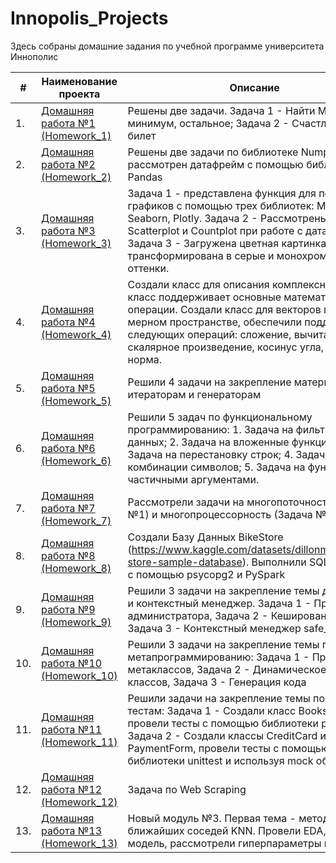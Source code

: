 # Innopolis_Projects
Здесь собраны домашние задания по учебной программе университета Иннополис

| #    | Наименование проекта                                                                                                        | Описание                                                     |
| ---- | --------------------------------------------------------------------------------------------------------------------------- | ------------------------------------------------------------ |
| 1.   | [Домашняя работа №1 (Homework_1)](https://github.com/NizaevEdgar/Innopolis_Projects/blob/main/Homework_1/homework_1.ipynb) | Решены две задачи. Задача 1 - Найти Максимум, минимум, остальное; Задача 2 - Счастливый билет|
| 2.   | [Домашняя работа №2 (Homework_2)](https://github.com/NizaevEdgar/Innopolis_Projects/blob/main/Homework_2/homework_2.ipynb) | Решены две задачи по библиотеке Numpy и рассмотрен датафрейм с помощью библиотеки Pandas|
| 3.   | [Домашняя работа №3 (Homework_3)](https://github.com/NizaevEdgar/Innopolis_Projects/blob/main/Homework_3/homework_3.ipynb) | Задача 1 - представлена функция для построения графиков с помощью трех библиотек: Matplotlib, Seaborn, Plotly. Задача 2 - Рассмотрены Boxplot, Scatterplot и Countplot при работе с датафреймом. Задача 3 - Загружена цветная картинка и трансформирована в серые и монохромные оттенки.|
| 4.   | [Домашняя работа №4 (Homework_4)](https://github.com/NizaevEdgar/Innopolis_Projects/blob/main/Homework_4/homework_4.ipynb) | Создали класс для описания комплексных чисел, класс поддерживает основные математические операции. Создали класс для векторов в N-мерном пространстве, обеспечили поддержку следующих операций: сложение, вычитание, скалярное произведение, косинус угла, евклидова норма.|
| 5.   | [Домашняя работа №5 (Homework_5)](https://github.com/NizaevEdgar/Innopolis_Projects/blob/main/Homework_5/homework_5.ipynb) | Решили 4 задачи на закрепление материала по итераторам и генераторам|
| 6.   | [Домашняя работа №6 (Homework_6)](https://github.com/NizaevEdgar/Innopolis_Projects/blob/main/Homework_6/homework_6.ipynb) | Решили 5 задач по функциональному программированию: 1. Задача на фильтрацию данных; 2. Задача на вложенные функции; 3. Задача на перестановку строк; 4. Задача на комбинации символов; 5. Задача на функцию с частичными аргументами.|
| 7.   | [Домашняя работа №7 (Homework_7)](https://github.com/NizaevEdgar/Innopolis_Projects/blob/main/Homework_7) | Рассмотрели задачи на многопоточность (Задача №1) и многопроцессорность (Задача №2)|
| 8.   | [Домашняя работа №8 (Homework_8)](https://github.com/NizaevEdgar/Innopolis_Projects/blob/main/Homework_8) | Создали Базу Данных BikeStore (https://www.kaggle.com/datasets/dillonmyrick/bike-store-sample-database). Выполнили SQL запросы с помощью psycopg2 и PySpark|
| 9.   | [Домашняя работа №9 (Homework_9)](https://github.com/NizaevEdgar/Innopolis_Projects/blob/main/Homework_9) | Решили 3 задачи на закрепление темы декораторы и контекстный менеджер. Задача 1 - Права администратора, Задача 2 - Кеширование данных, Задача 3 - Контекстный менеджер safe_write|
| 10.   | [Домашняя работа №10 (Homework_10)](https://github.com/NizaevEdgar/Innopolis_Projects/blob/main/Homework_10) | Решили 3 задачи на закрепление темы по метапрограммированию: Задача 1 - Применение метаклассов, Задача 2 - Динамическое создание классов, Задача 3 - Генерация кода|
| 11.   | [Домашняя работа №11 (Homework_11)](https://github.com/NizaevEdgar/Innopolis_Projects/blob/main/Homework_11) | Решили  задачи на закрепление темы по Unit тестам: Задача 1 - Создали класс Books_Collector, провели тесты с помощью библиотеки pytest, Задача 2 - Создали классы CreditCard и PaymentForm, провели тесты с помощью библиотеки unittest и используя mock объект|
| 12.   | [Домашняя работа №12 (Homework_12)](https://github.com/NizaevEdgar/Innopolis_Projects/blob/main/Homework_12) | Задача по Web Scraping|
| 13.   | [Домашняя работа №13 (Homework_13)](https://github.com/NizaevEdgar/Innopolis_Projects/tree/main/Module_3_Classic_ML/Homework_13) | Новый модуль №3. Первая тема - метод ближайших соседей KNN. Провели EDA, обучили модель, рассмотрели гиперпараметры и метрики|

